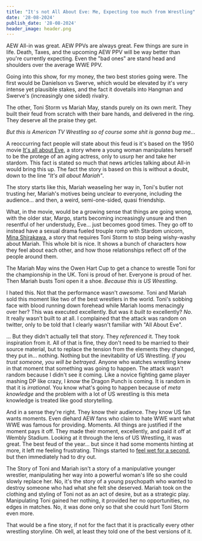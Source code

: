 ```yaml
---
title: "It's not All About Eve: Me, Expecting too much from Wrestling"
date: '28-08-2024'
publish_date: '28-08-2024'
header_image: header.png
---
```


AEW All-in was great. AEW PPVs are always great. Few things are sure in life. Death, Taxes, and the upcoming AEW PPV will be way better than you're currently expecting. Even the "bad ones" are stand head and shoulders over the average WWE PPV.

Going into this show, for my money, the two best stories going were. The first would be Danielson vs Swerve, which would be elevated by it's very intense yet plausible stakes, and the fact it dovetails into Hangman and Swerve's (increasingly one sided) rivalry.

The other, Toni Storm vs Mariah May, stands purely on its own merit. They built their feud from scratch with their bare hands, and delivered in the ring. They deserve all the praise they get.

*But this is American TV Wrestling so of course some shit is gonna bug me...*

A reoccurring fact people will state about this feud is it's based on the 1950 movie [It's all about Eve](https://en.wikipedia.org/wiki/All_About_Eve), a story where a young woman manipulates herself to be the protege of an aging actress, only to usurp her and take her stardom. This fact is stated so much that news articles talking about All-in would bring this up. The fact the story is based on this is without a doubt, down to the line *"It's all about Mariah"*.

The story starts like this, Mariah weaseling her way in, Toni's butler not trusting her, Mariah's motives being unclear to everyone, including the audience... and then, a weird, semi-one-sided, quasi friendship.

What, in the movie, would be a growing sense that things are going wrong, with the older star, Margo, starts becoming increasingly unsure and then resentful of her understudy, Eve... just becomes good times. They go off to instead have a sexual drama fueled trouple romp with Stardom unicorn, [Mina Shirakawa](https://cohost.org/Kayin/post/738096-https-twitter-com), a story that requires Toni Storm to stop being wishy-washy about Mariah. This whole bit is nice. It shows a bunch of characters how they feel about each other, and how those relationships reflect off of the people around them.

The Mariah May wins the Owen Hart Cup to get a chance to wrestle Toni for the championship in the UK. Toni is proud of her. Everyone is proud of her. Then Mariah busts Toni open it a shoe. *Because this is US Wrestling*.

I hated this. Not that the performance wasn't *awesome*. Toni and Mariah sold this moment like two of the best wrestlers in the world. Toni's sobbing face with blood running down forehead while Mariah looms menacingly over her? This was executed excellently. But was it *built to* excellently? *No*. It really wasn't built to at all. I complained that the attack was random on twitter, only to be told that I clearly wasn't familiar with "All About Eve".

... But they didn't actually tell that story. They *referenced* it. They took inspiration from it. All of that is fine, they don't need to be married to their source material, but to replace the tension from the elements they changed, they put in... nothing. Nothing but the inevitability of US Wrestling. *If you trust someone, you will be betrayed*. Anyone who watches wrestling knew in that moment that something was going to happen. The attack wasn't random because I didn't see it coming. Like a novice fighting game player mashing DP like crazy, I *know* the Dragon Punch is coming. It is random in that it is *irrational*. You know what's going to happen because of *meta knowledge* and the problem with a lot of US wrestling is this meta knowledge is treated like good storytelling.

And in a sense they're right. They know their audience. They know US fan wants moments. Even diehard AEW fans who claim to hate WWE want what WWE was famous for providing. Moments. All things are justified if the moment pays it off. They made their moment, excellently, and paid it off at Wembly Stadium. Looking at it through the lens of US Wrestling, it was great. The best feud of the year... but since it had some moments hinting at more, it left me feeling frustrating. Things started to [feel wet for a second](https://cohost.org/Kayin/post/5497504-wet-emotions-and-the), but then immediately had to dry out.

The Story of Toni and Mariah isn't a story of a manipulative younger wrestler, manipulating her way into a powerful woman's life so she could slowly replace her. No, it's the story of a young psychopath who wanted to destroy someone who had what she felt she deserved. Mariah took on the clothing and styling of Toni not as an act of desire, but as a strategic play. Manipulating Toni gained her nothing, it provided her no opportunities, no edges in matches. No, it was done only so that she could hurt Toni Storm even more.

That would be a fine story, if not for the fact that it is practically every other wrestling storyline. Oh well, at least they told one of the best versions of it.
